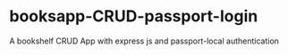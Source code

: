 # booksapp-CRUD-passport-login
A bookshelf CRUD App with express js and passport-local authentication
